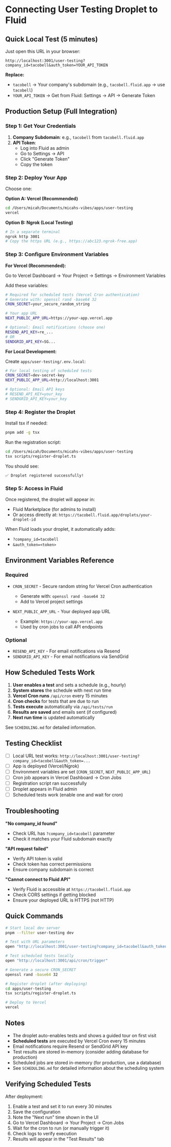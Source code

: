 # Connecting User Testing Droplet to Fluid

## Quick Local Test (5 minutes)

Just open this URL in your browser:

```
http://localhost:3001/user-testing?company_id=tacobell&auth_token=YOUR_API_TOKEN
```

**Replace:**
- `tacobell` → Your company's subdomain (e.g., `tacobell.fluid.app` → use `tacobell`)
- `YOUR_API_TOKEN` → Get from Fluid: Settings → API → Generate Token

## Production Setup (Full Integration)

### Step 1: Get Your Credentials

1. **Company Subdomain**: e.g., `tacobell` from `tacobell.fluid.app`
2. **API Token**: 
   - Log into Fluid as admin
   - Go to Settings → API
   - Click "Generate Token"
   - Copy the token

### Step 2: Deploy Your App

Choose one:

**Option A: Vercel (Recommended)**
```bash
cd /Users/micah/Documents/micahs-vibes/apps/user-testing
vercel
```

**Option B: Ngrok (Local Testing)**
```bash
# In a separate terminal
ngrok http 3001
# Copy the https URL (e.g., https://abc123.ngrok-free.app)
```

### Step 3: Configure Environment Variables

**For Vercel (Recommended):**

Go to Vercel Dashboard → Your Project → Settings → Environment Variables

Add these variables:

```bash
# Required for scheduled tests (Vercel Cron authentication)
# Generate with: openssl rand -base64 32
CRON_SECRET=your_secure_random_string

# Your app URL
NEXT_PUBLIC_APP_URL=https://your-app.vercel.app

# Optional: Email notifications (choose one)
RESEND_API_KEY=re_...
# OR
SENDGRID_API_KEY=SG...
```

**For Local Development:**

Create `apps/user-testing/.env.local`:

```bash
# For local testing of scheduled tests
CRON_SECRET=dev-secret-key
NEXT_PUBLIC_APP_URL=http://localhost:3001

# Optional: Email API keys
# RESEND_API_KEY=your_key
# SENDGRID_API_KEY=your_key
```

### Step 4: Register the Droplet

Install tsx if needed:
```bash
pnpm add -g tsx
```

Run the registration script:
```bash
cd /Users/micah/Documents/micahs-vibes/apps/user-testing
tsx scripts/register-droplet.ts
```

You should see:
```
✅ Droplet registered successfully!
```

### Step 5: Access in Fluid

Once registered, the droplet will appear in:
- Fluid Marketplace (for admins to install)
- Or access directly at: `https://tacobell.fluid.app/droplets/your-droplet-id`

When Fluid loads your droplet, it automatically adds:
- `?company_id=tacobell`
- `&auth_token=<token>`

## Environment Variables Reference

### Required

- `CRON_SECRET` - Secure random string for Vercel Cron authentication
  - Generate with: `openssl rand -base64 32`
  - Add to Vercel project settings
  
- `NEXT_PUBLIC_APP_URL` - Your deployed app URL
  - Example: `https://your-app.vercel.app`
  - Used by cron jobs to call API endpoints

### Optional

- `RESEND_API_KEY` - For email notifications via Resend
- `SENDGRID_API_KEY` - For email notifications via SendGrid

## How Scheduled Tests Work

1. **User enables a test** and sets a schedule (e.g., hourly)
2. **System stores** the schedule with next run time
3. **Vercel Cron runs** `/api/cron` every 15 minutes
4. **Cron checks** for tests that are due to run
5. **Tests execute** automatically via `/api/tests/run`
6. **Results are saved** and emails sent (if configured)
7. **Next run time** is updated automatically

See `SCHEDULING.md` for detailed information.

## Testing Checklist

- [ ] Local URL test works: `http://localhost:3001/user-testing?company_id=tacobell&auth_token=...`
- [ ] App is deployed (Vercel/Ngrok)
- [ ] Environment variables are set (`CRON_SECRET`, `NEXT_PUBLIC_APP_URL`)
- [ ] Cron job appears in Vercel Dashboard → Cron Jobs
- [ ] Registration script ran successfully
- [ ] Droplet appears in Fluid admin
- [ ] Scheduled tests work (enable one and wait for cron)

## Troubleshooting

**"No company_id found"**
- Check URL has `?company_id=tacobell` parameter
- Check it matches your Fluid subdomain exactly

**"API request failed"**
- Verify API token is valid
- Check token has correct permissions
- Ensure company subdomain is correct

**"Cannot connect to Fluid API"**
- Verify Fluid is accessible at `https://tacobell.fluid.app`
- Check CORS settings if getting blocked
- Ensure your deployed URL is HTTPS (not HTTP)

## Quick Commands

```bash
# Start local dev server
pnpm --filter user-testing dev

# Test with URL parameters
open "http://localhost:3001/user-testing?company_id=tacobell&auth_token=test"

# Test scheduled tests locally
open "http://localhost:3001/api/cron/trigger"

# Generate a secure CRON_SECRET
openssl rand -base64 32

# Register droplet (after deploying)
cd apps/user-testing
tsx scripts/register-droplet.ts

# Deploy to Vercel
vercel
```

## Notes

- The droplet auto-enables tests and shows a guided tour on first visit
- **Scheduled tests** are executed by Vercel Cron every 15 minutes
- Email notifications require Resend or SendGrid API key
- Test results are stored in-memory (consider adding database for production)
- Scheduled jobs are stored in-memory (for production, use a database)
- See `SCHEDULING.md` for detailed information about the scheduling system

## Verifying Scheduled Tests

After deployment:

1. Enable a test and set it to run every 30 minutes
2. Save the configuration
3. Note the "Next run" time shown in the UI
4. Go to Vercel Dashboard → Your Project → Cron Jobs
5. Wait for the cron to run (or manually trigger it)
6. Check logs to verify execution
7. Results will appear in the "Test Results" tab

